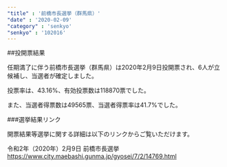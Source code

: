 ```yaml
---
"title" : '前橋市長選挙（群馬県）'
"date" : '2020-02-09'
"category" : 'senkyo'
"senkyo" : '102016'
---
```


##投開票結果

任期満了に伴う前橋市長選挙（群馬県）は2020年2月9日投開票され、6人が立候補し、当選者が確定しました。

投票率は、43.16%、有効投票数は118870票でした。

また、当選者得票数は49565票、当選者得票率は41.7%でした。


###選挙結果リンク

開票結果等選挙に関する詳細は以下のリンクからご覧いただけます。

令和2年（2020年）2月9日 前橋市長選挙  
https://www.city.maebashi.gunma.jp/gyosei/7/2/14769.html

